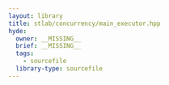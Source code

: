 ```yaml
---
layout: library
title: stlab/concurrency/main_executor.hpp
hyde:
  owner: __MISSING__
  brief: __MISSING__
  tags:
    - sourcefile
  library-type: sourcefile
---
```

